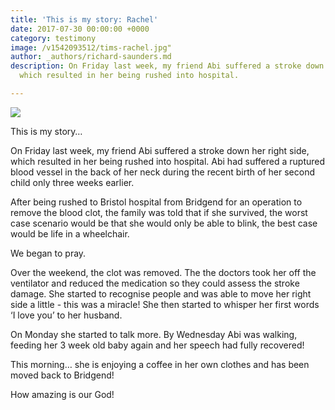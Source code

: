 ```yaml
---
title: 'This is my story: Rachel'
date: 2017-07-30 00:00:00 +0000
category: testimony
image: /v1542093512/tims-rachel.jpg"
author: _authors/richard-saunders.md
description: On Friday last week, my friend Abi suffered a stroke down her right side,
  which resulted in her being rushed into hospital.

---
```

![](https://res.cloudinary.com/libertychurchuk/image/upload/v1542093511/tims-rachel.jpg)

This is my story…

On Friday last week, my friend Abi suffered a stroke down her right side, which resulted in her being rushed into hospital. Abi had suffered a ruptured blood vessel in the back of her neck during the recent birth of her second child only three weeks earlier.

After being rushed to Bristol hospital from Bridgend for an operation to remove the blood clot, the family was told that if she survived, the worst case scenario would be that she would only be able to blink, the best case would be life in a wheelchair.

We began to pray.

Over the weekend, the clot was removed. The the doctors took her off the ventilator and reduced the medication so they could assess the stroke damage. She started to recognise people and was able to move her right side a little - this was a miracle!
She then started to whisper her first words ‘I love you’ to her husband.

On Monday she started to talk more. By Wednesday Abi was walking, feeding her 3 week old baby again and her speech had fully recovered!

This morning… she is enjoying a coffee in her own clothes and has been moved back to Bridgend!

How amazing is our God!